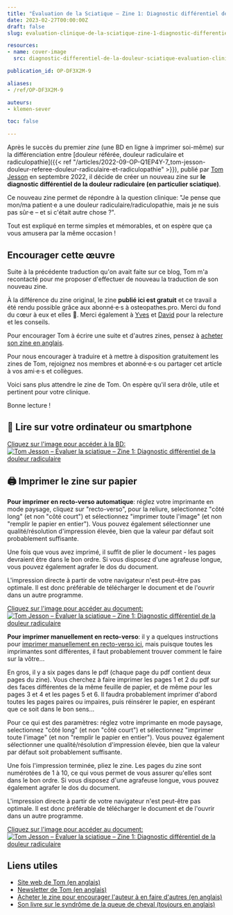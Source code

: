 ```yaml
---
title: "Évaluation de la Sciatique – Zine 1: Diagnostic différentiel de la douleur radiculaire"
date: 2023-02-27T00:00:00Z
draft: false
slug: evaluation-clinique-de-la-sciatique-zine-1-diagnostic-differentiel-de-la-douleur-radiculaire-en-BD

resources:
- name: cover-image
  src: diagnostic-differentiel-de-la-douleur-sciatique-evaluation-clinique-zine-1-en-BD-extrait-couverture.jpg

publication_id: OP-DF3X2M-9

aliases:
- /ref/OP-DF3X2M-9

auteurs:
- klemen-sever

toc: false

---
```


Après le succès du premier *zine* (une BD en ligne à
imprimer soi-même) sur la différenciation entre
[douleur référée, douleur radiculaire et radiculopathie]({{< ref "/articles/2022-09-OP-Q1EP4Y-7_tom-jesson-douleur-referee-douleur-radiculaire-et-radiculopathie" >}}),
publié par [Tom Jesson](https://tomjesson.com/) en septembre 2022,
il décide de créer un nouveau zine sur
**le diagnostic différentiel de la douleur radiculaire
(en particulier sciatique)**.

Ce nouveau zine permet de répondre à la question
clinique: "Je pense que mon/ma patient·e a une douleur
radiculaire/radiculopathie, mais je ne suis pas sûr·e
– et si c'était autre chose ?".

Tout est expliqué en terme simples et mémorables, et
on espère que ça vous amusera par la même occasion !

<!--more-->

## Encourager cette œuvre
Suite à la précédente traduction qu'on avait faite
sur ce blog, Tom m'a recontacté pour me proposer
d'effectuer de nouveau la traduction de son nouveau zine.

À la différence du zine original, le zine **publié ici
est gratuit** et ce travail a été rendu possible grâce
aux abonné·e·s à osteopathes.pro. Merci du fond du cœur à
eux et elles 🥰. Merci également à
[Yves](https://twitter.com/yschwen) et
[David](https://twitter.com/fredgontrand) pour
la relecture et les conseils.

Pour encourager Tom à écrire une suite et d'autres zines,
pensez à [acheter son zine en anglais](https://tomjesson.gumroad.com/l/ddxzine).

Pour nous encourager à traduire et à mettre à disposition
gratuitement les zines de Tom, rejoignez nos membres et abonné·e·s
ou partager cet article à vos ami·e·s et collègues.

Voici sans plus attendre le zine de Tom. On espère qu'il sera drôle,
utile et pertinent pour votre clinique.

Bonne lecture !

## 📱 Lire sur votre ordinateur ou smartphone
[Cliquez sur l'image pour accéder à la BD: ![Tom Jesson – Évaluer la sciatique – Zine 1: Diagnostic différentiel de la douleur radiculaire](./diagnostic-differentiel-de-la-douleur-sciatique-evaluation-clinique-zine-1-en-BD-couverture.jpg)](./Tom-Jesson-diagnostic-differentiel-sciatalgie-zine-1-vf.pdf)

## 🖨️ Imprimer le zine sur papier
**Pour imprimer en recto-verso automatique**: réglez votre imprimante en mode paysage, cliquez sur "recto-verso",
pour la reliure, selectionnez "côté long" (et non "côté court") et sélectionnez "imprimer toute l'image"
(et non "remplir le papier en entier"). Vous pouvez également sélectionner une qualité/résolution
d'impression élevée, bien que la valeur par défaut soit probablement suffisante.

Une fois que vous avez imprimé, il suffit de plier le document - les pages devraient être dans le
bon ordre. Si vous disposez d'une agrafeuse longue, vous pouvez également agrafer le dos du document.

L'impression directe à partir de votre navigateur n'est peut-être pas optimale. Il est donc préférable
de télécharger le document et de l'ouvrir dans un autre programme.

[Cliquez sur l'image pour accéder au document: ![Tom Jesson – Évaluer la sciatique – Zine 1: Diagnostic différentiel de la douleur radiculaire](./diagnostic-differentiel-de-la-douleur-sciatique-evaluation-clinique-zine-1-en-BD-couverture.jpg)](./Tom-Jesson-diagnostic-differentiel-sciatalgie-zine-1-vf-recto-verso-auto.pdf)

**Pour imprimer manuellement en recto-verso**: il y a quelques instructions pour
[imprimer manuellement en recto-verso ici](https://captaincarnet.com/imprimer-en-recto-verso-manuellement-les-astuces-pour-faire-bonne-impression/), mais puisque
toutes les imprimantes sont différentes, il faut probablement trouver comment le faire sur la vôtre...

En gros, il y a six pages dans le pdf (chaque page du pdf contient deux pages du zine). Vous
cherchez à faire imprimer les pages 1 et 2 du pdf sur des faces différentes de la même
feuille de papier, et de même pour les pages 3 et 4 et les pages 5 et 6. Il faudra probablement
imprimer d'abord toutes les pages paires ou impaires, puis réinsérer le papier, en espérant que
ce soit dans le bon sens...

Pour ce qui est des paramètres: réglez votre imprimante en mode paysage, selectionnez
"côté long" (et non "côté court") et sélectionnez "imprimer toute l'image"
(et non "remplir le papier en entier"). Vous pouvez également sélectionner une qualité/résolution
d'impression élevée, bien que la valeur par défaut soit probablement suffisante.

Une fois l'impression terminée, pliez le zine. Les pages du zine sont numérotées de 1 à 10,
ce qui vous permet de vous assurer qu'elles sont dans le bon ordre. Si vous disposez d'une
agrafeuse longue, vous pouvez également agrafer le dos du document.

L'impression directe à partir de votre navigateur n'est peut-être pas optimale. Il est donc préférable de télécharger le document et de l'ouvrir dans un autre programme.

[Cliquez sur l'image pour accéder au document: ![Tom Jesson – Évaluer la sciatique – Zine 1: Diagnostic différentiel de la douleur radiculaire](./diagnostic-differentiel-de-la-douleur-sciatique-evaluation-clinique-zine-1-en-BD-couverture.jpg)](./Tom-Jesson-diagnostic-differentiel-sciatalgie-zine-1-vf-recto-verso-manuel.pdf)

## Liens utiles
- [Site web de Tom (en anglais)](https://tomjesson.com/)
- [Newsletter de Tom (en anglais)](https://tomjesson.substack.com/)
- [Acheter le zine pour encourager l'auteur à en faire d'autres (en anglais)](https://tomjesson.gumroad.com/l/ddxzine)
- [Son livre sur le syndrôme de la queue de cheval (toujours en anglais)](https://thecesbook.com/)